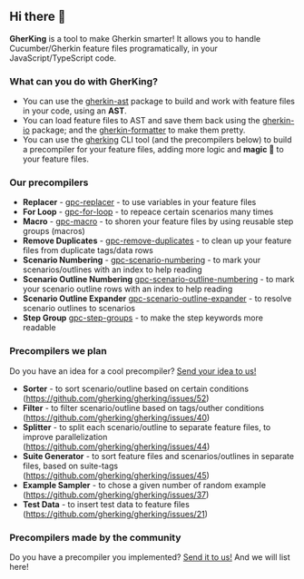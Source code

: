 ## Hi there 👋

**GherKing** is a tool to make Gherkin smarter! It allows you to handle Cucumber/Gherkin feature files programatically, in your JavaScript/TypeScript code.

### What can you do with **GherKing**?

* You can use the [gherkin-ast](https://github.com/gherking/gherkin-ast) package to build and work with feature files in your code, using an **AST**.
* You can load feature files to AST and save them back using the [gherkin-io](https://github.com/gherking/gherkin-io) package; and the [gherkin-formatter](https://github.com/gherking/gherkin-formatter) to make them pretty.
* You can use the [gherking](https://github.com/gherking/gherking) CLI tool (and the precompilers below) to build a precompiler for your feature files, adding more logic and **magic 🌈** to your feature files.

### Our precompilers

* **Replacer** - [gpc-replacer](https://github.com/gherking/gpc-replacer)<!-- @gula --> - to use variables in your feature files
* **For Loop** - [gpc-for-loop](https://github.com/gherking/gpc-for-loop)<!-- @6ai --> - to repeace certain scenarios many times
* **Macro** - [gpc-macro](https://github.com/gherking/gpc-macro)<!-- @moni --> - to shoren your feature files by using reusable step groups (macros)
* **Remove Duplicates** - [gpc-remove-duplicates](https://github.com/gherking/gpc-remove-duplicates)<!-- @6ai --> - to clean up your feature files from duplicate tags/data rows
* **Scenario Numbering** - [gpc-scenario-numbering](https://github.com/gherking/gpc-scenario-numbering)<!-- TBD --> - to mark your scenarios/outlines with an index to help reading
* **Scenario Outline Numbering** [gpc-scenario-outline-numbering](https://github.com/gherking/gpc-scenario-outline-numbering)<!-- TBD --> - to mark your scenario outline rows with an index to help reading
* **Scenario Outline Expander** [gpc-scenario-outline-expander](https://github.com/gherking/gpc-scenario-outline-expander)<!-- TBD --> - to resolve scenario outlines to scenarios
* **Step Group** [gpc-step-groups](https://github.com/gherking/gpc-step-groups)<!-- TBD --> - to make the step keywords more readable

### Precompilers we plan

Do you have an idea for a cool precompiler? [Send your idea to us!](https://github.com/gherking/gherking/issues/new?assignees=judit-nahaj%2C+szikszail&labels=enhancement&template=precompiler-request.md&title=%5BGPC%5D+The+name+of+the+precompiler)

* **Sorter** - to sort scenario/outline based on certain conditions (https://github.com/gherking/gherking/issues/52)
* **Filter** - to filter scenario/outline based on tags/outher conditions (https://github.com/gherking/gherking/issues/40)
* **Splitter** - to split each scenario/outline to separate feature files, to improve parallelization (https://github.com/gherking/gherking/issues/44)
* **Suite Generator** - to sort feature files and scenarios/outlines in separate files, based on suite-tags (https://github.com/gherking/gherking/issues/45)
* **Example Sampler** - to chose a given number of random example (https://github.com/gherking/gherking/issues/37)
* **Test Data** - to insert test data to feature files (https://github.com/gherking/gherking/issues/21)

### Precompilers made by the community

Do you have a precompiler you implemented? [Send it to us!](https://github.com/gherking/gherking/issues/new?assignees=judit-nahaj%2C+szikszail&labels=enhancement&template=precompiler-request.md&title=%5BGPC%5D+New+OSS+precompiler) And we will list here!

